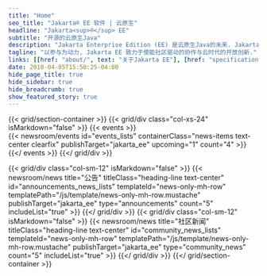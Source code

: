 ```yaml
---
title: "Home"
seo_title: "Jakarta® EE 软件 | 云原生"
headline: "Jakarta<sup>®</sup> EE"
subtitle: "开源的云原生Java"
description: "Jakarta Enterprise Edition (EE) 是云原生Java的未来. Jakarta EE 开源软件驱动了云原生的创新与企业应用的现代化，并且保护了Java EE的现有投资."
tagline: "以参与为动力, Jakarta EE 致力于使能社区驱动的协作与云时代的开放创新."
links: [[href: "about/", text: "关于Jakarta EE"], [href: "specifications/", text: "规范"], [href: "membership/", text: "加入我们"]]
date: 2018-04-05T15:50:25-04:00
hide_page_title: true
hide_sidebar: true
hide_breadcrumb: true
show_featured_story: true
---
```



{{< grid/section-container >}}
  {{< grid/div class="col-xs-24" isMarkdown="false" >}}
    {{< events >}}    
      {{< newsroom/events
          id="events_lists" 
          containerClass="news-items text-center clearfix"
          publishTarget="jakarta_ee"
          upcoming="1"
          count="4" >}}
    {{</ events >}}
  {{</ grid/div >}}

  {{< grid/div class="col-sm-12" isMarkdown="false" >}}
    {{< newsroom/news
          title="公告"
          titleClass="heading-line text-center"
          id="announcements_news_lists" 
          templateId="news-only-mh-row"
          templatePath="/js/template/news-only-mh-row.mustache"
          publishTarget="jakarta_ee"
          type="announcements"
          count="5"
          includeList="true" >}}
  {{</ grid/div >}}
  {{< grid/div class="col-sm-12" isMarkdown="false" >}} 
    {{< newsroom/news
          title="社区新闻"
          titleClass="heading-line text-center"
          id="community_news_lists" 
          templateId="news-only-mh-row"
          templatePath="/js/template/news-only-mh-row.mustache"
          publishTarget="jakarta_ee"
          type="community_news"
          count="5"
          includeList="true" >}}
  {{</ grid/div >}}
{{</ grid/section-container >}}
